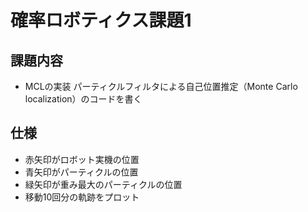 # 確率ロボティクス課題1

## 課題内容
- MCLの実装 パーティクルフィルタによる自己位置推定（Monte Carlo localization）のコードを書く

## 仕様
- 赤矢印がロボット実機の位置
- 青矢印がパーティクルの位置
- 緑矢印が重み最大のパーティクルの位置
- 移動10回分の軌跡をプロット